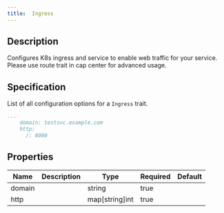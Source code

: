 ```yaml
---
title:  Ingress
---
```


## Description

Configures K8s ingress and service to enable web traffic for your service. Please use route trait in cap center for advanced usage.

## Specification

List of all configuration options for a `Ingress` trait.

```yaml
...
    domain: testsvc.example.com
    http:
      /: 8000
```

## Properties

Name | Description | Type | Required | Default 
------------ | ------------- | ------------- | ------------- | ------------- 
 domain |  | string | true |  
 http |  | map[string]int | true |  
